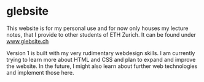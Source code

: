 # glebsite
This website is for my personal use and for now only houses my lecture notes, that I provide to other students of ETH Zurich. It can be found under www.glebsite.ch

Version 1 is built with my very rudimentary webdesign skills. I am currently trying to learn more about HTML and CSS and plan to expand and improve the website. In the future, I might also learn about further web technologies and implement those here.
